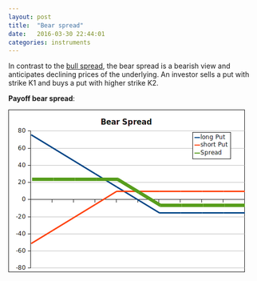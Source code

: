 ```yaml
---
layout: post
title:  "Bear spread"
date:   2016-03-30 22:44:01
categories: instruments
---
```


In contrast to the [bull
spread](bull_spread.html), the bear spread is a bearish view and anticipates declining prices
of the underlying. An investor sells a put with strike K1 and buys a put with
higher strike K2. 

<strong>Payoff bear spread</strong>:

![bear spread](../images/bear_spread.png)
